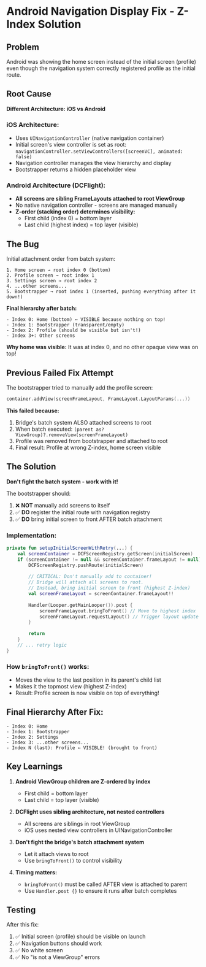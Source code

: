 # Android Navigation Display Fix - Z-Index Solution

## Problem
Android was showing the home screen instead of the initial screen (profile) even though the navigation system correctly registered profile as the initial route.

## Root Cause
**Different Architecture: iOS vs Android**

### iOS Architecture:
- Uses `UINavigationController` (native navigation container)
- Initial screen's view controller is set as root: `navigationController.setViewControllers([screenVC], animated: false)`
- Navigation controller manages the view hierarchy and display
- Bootstrapper returns a hidden placeholder view

### Android Architecture (DCFlight):
- **All screens are sibling FrameLayouts attached to root ViewGroup**
- No native navigation controller - screens are managed manually
- **Z-order (stacking order) determines visibility:**
  - First child (index 0) = bottom layer
  - Last child (highest index) = top layer (visible)

## The Bug
Initial attachment order from batch system:
```
1. Home screen → root index 0 (bottom)
2. Profile screen → root index 1
3. Settings screen → root index 2
4. ...other screens...
5. Bootstrapper → root index 1 (inserted, pushing everything after it down!)
```

**Final hierarchy after batch:**
```
- Index 0: Home (bottom) ← VISIBLE because nothing on top!
- Index 1: Bootstrapper (transparent/empty)
- Index 2: Profile (should be visible but isn't!)
- Index 3+: Other screens
```

**Why home was visible:** It was at index 0, and no other opaque view was on top!

## Previous Failed Fix Attempt
The bootstrapper tried to manually add the profile screen:
```kotlin
container.addView(screenFrameLayout, FrameLayout.LayoutParams(...))
```

**This failed because:**
1. Bridge's batch system ALSO attached screens to root
2. When batch executed: `(parent as? ViewGroup)?.removeView(screenFrameLayout)`
3. Profile was removed from bootstrapper and attached to root
4. Final result: Profile at wrong Z-index, home screen visible

## The Solution
**Don't fight the batch system - work with it!**

The bootstrapper should:
1. ❌ **NOT** manually add screens to itself
2. ✅ **DO** register the initial route with navigation registry
3. ✅ **DO** bring initial screen to front AFTER batch attachment

### Implementation:
```kotlin
private fun setupInitialScreenWithRetry(...) {
    val screenContainer = DCFScreenRegistry.getScreen(initialScreen)
    if (screenContainer != null && screenContainer.frameLayout != null) {
        DCFScreenRegistry.pushRoute(initialScreen)
        
        // CRITICAL: Don't manually add to container!
        // Bridge will attach all screens to root.
        // Instead, bring initial screen to front (highest Z-index)
        val screenFrameLayout = screenContainer.frameLayout!!
        
        Handler(Looper.getMainLooper()).post {
            screenFrameLayout.bringToFront() // Move to highest index
            screenFrameLayout.requestLayout() // Trigger layout update
        }
        
        return
    }
    // ... retry logic
}
```

### How `bringToFront()` works:
- Moves the view to the last position in its parent's child list
- Makes it the topmost view (highest Z-index)
- Result: Profile screen is now visible on top of everything!

## Final Hierarchy After Fix:
```
- Index 0: Home
- Index 1: Bootstrapper  
- Index 2: Settings
- Index 3: ...other screens...
- Index N (last): Profile ← VISIBLE! (brought to front)
```

## Key Learnings
1. **Android ViewGroup children are Z-ordered by index**
   - First child = bottom layer
   - Last child = top layer (visible)

2. **DCFlight uses sibling architecture, not nested controllers**
   - All screens are siblings in root ViewGroup
   - iOS uses nested view controllers in UINavigationController

3. **Don't fight the bridge's batch attachment system**
   - Let it attach views to root
   - Use `bringToFront()` to control visibility

4. **Timing matters:**
   - `bringToFront()` must be called AFTER view is attached to parent
   - Use `Handler.post {}` to ensure it runs after batch completes

## Testing
After this fix:
1. ✅ Initial screen (profile) should be visible on launch
2. ✅ Navigation buttons should work
3. ✅ No white screen
4. ✅ No "is not a ViewGroup" errors
